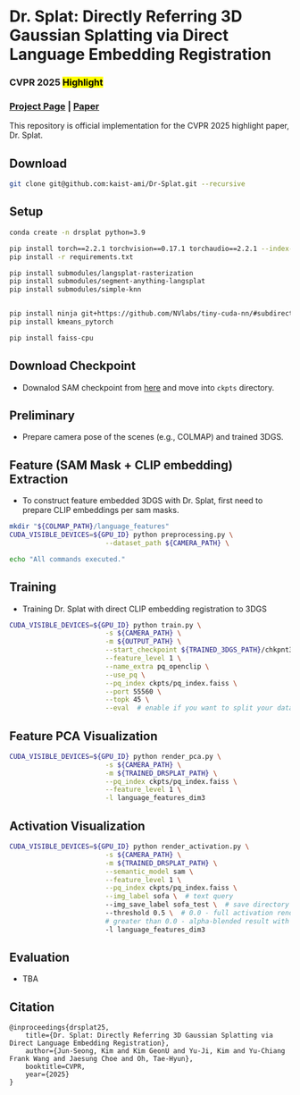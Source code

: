 # Dr. Splat: Directly Referring 3D Gaussian Splatting via Direct Language Embedding Registration
<h3>CVPR 2025 <mark>Highlight</mark></h3>

### [Project Page](https://drsplat.github.io/) | [Paper](https://arxiv.org/abs/2502.16652)

This repository is official implementation for the CVPR 2025 highlight paper, Dr. Splat.


## Download
```bash
git clone git@github.com:kaist-ami/Dr-Splat.git --recursive
```

## Setup
```bash
conda create -n drsplat python=3.9

pip install torch==2.2.1 torchvision==0.17.1 torchaudio==2.2.1 --index-url https://download.pytorch.org/whl/cu118
pip install -r requirements.txt

pip install submodules/langsplat-rasterization
pip install submodules/segment-anything-langsplat
pip install submodules/simple-knn


pip install ninja git+https://github.com/NVlabs/tiny-cuda-nn/#subdirectory=bindings/torch
pip install kmeans_pytorch

pip install faiss-cpu
```

## Download Checkpoint
- Downalod SAM checkpoint from [here](https://huggingface.co/HCMUE-Research/SAM-vit-h/blob/main/sam_vit_h_4b8939.pth) and move into `ckpts` directory.

## Preliminary
- Prepare camera pose of the scenes (e.g., COLMAP) and trained 3DGS.

## Feature (SAM Mask + CLIP embedding) Extraction
- To construct feature embedded 3DGS with Dr. Splat, first need to prepare CLIP embeddings per sam masks.

```bash
mkdir "${COLMAP_PATH}/language_features"
CUDA_VISIBLE_DEVICES=${GPU_ID} python preprocessing.py \
                        --dataset_path ${CAMERA_PATH} \

echo "All commands executed."
```

## Training
- Training Dr. Splat with direct CLIP embedding registration to 3DGS

```bash
CUDA_VISIBLE_DEVICES=${GPU_ID} python train.py \
                        -s ${CAMERA_PATH} \
                        -m ${OUTPUT_PATH} \
                        --start_checkpoint ${TRAINED_3DGS_PATH}/chkpnt30000.pth \
                        --feature_level 1 \
                        --name_extra pq_openclip \
                        --use_pq \
                        --pq_index ckpts/pq_index.faiss \
                        --port 55560 \
                        --topk 45 \
                        --eval  # enable if you want to split your dataset with training and validation sets else, disable this
```

## Feature PCA Visualization
```bash
CUDA_VISIBLE_DEVICES=${GPU_ID} python render_pca.py \
                        -s ${CAMERA_PATH} \
                        -m ${TRAINED_DRSPLAT_PATH} \
                        --pq_index ckpts/pq_index.faiss \
                        --feature_level 1 \
                        -l language_features_dim3
```

## Activation Visualization
```bash
CUDA_VISIBLE_DEVICES=${GPU_ID} python render_activation.py \
                        -s ${CAMERA_PATH} \
                        -m ${TRAINED_DRSPLAT_PATH} \
                        --semantic_model sam \
                        --feature_level 1 \
                        --pq_index ckpts/pq_index.faiss \
                        --img_label sofa \  # text query
                        --img_save_label sofa_test \  # save directory name
                        --threshold 0.5 \  # 0.0 - full activation render, 
                        # greater than 0.0 - alpha-blended result with 3D scene 
                        -l language_features_dim3
```

## Evaluation
- TBA

## Citation
```
@inproceedings{drsplat25,
    title={Dr. Splat: Directly Referring 3D Gaussian Splatting via Direct Language Embedding Registration},
    author={Jun-Seong, Kim and Kim GeonU and Yu-Ji, Kim and Yu-Chiang Frank Wang and Jaesung Choe and Oh, Tae-Hyun},
    booktitle=CVPR,
    year={2025}
}
```